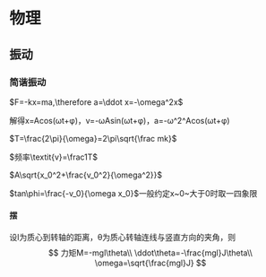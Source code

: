 # 物理

## 振动 

### 简谐振动

$F=-kx=ma,\therefore a=\ddot x=-\omega^2x$

解得x=Acos(ωt+φ)，v=-ωAsin(ωt+φ)，a=-ω^2^Acos(ωt+φ)

$T=\frac{2\pi}{\omega}=2\pi\sqrt{\frac mk}$

$频率\textit{v}=\frac1T$

$A\sqrt{x_0^2+\frac{v_0^2}{\omega^2}}$

$tan\phi=\frac{-v_0}{\omega x_0}$一般约定x~0~大于0时取一四象限

#### 摆

设l为质心到转轴的距离，θ为质心转轴连线与竖直方向的夹角，则
$$
力矩M=-mgl\theta\\
\ddot\theta=-\frac{mgl}J\theta\\
\omega=\sqrt{\frac{mgl}J}
$$
